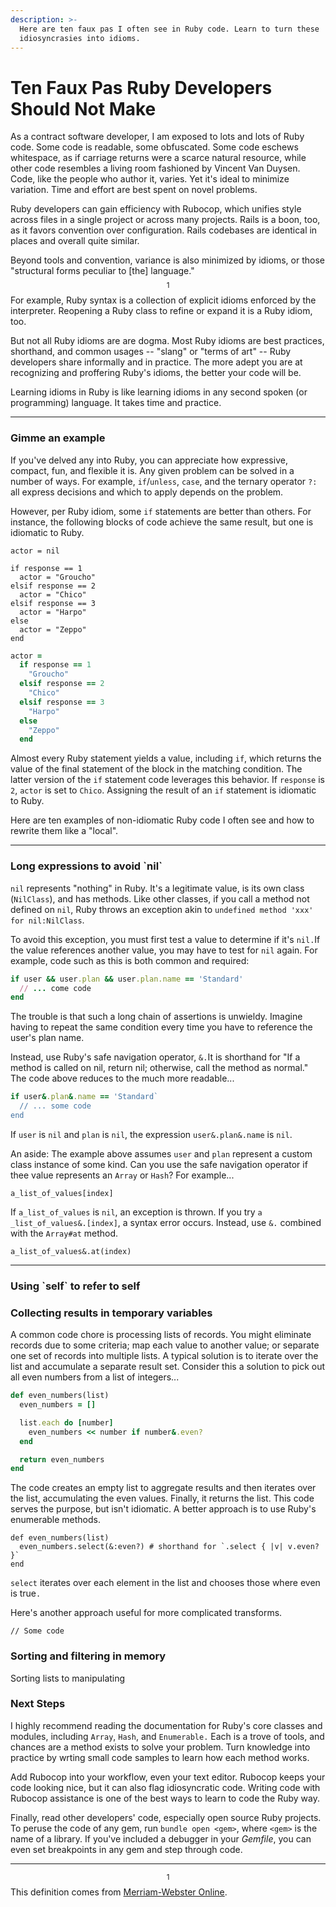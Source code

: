 ```yaml
---
description: >-
  Here are ten faux pas I often see in Ruby code. Learn to turn these
  idiosyncrasies into idioms.
---
```


# Ten Faux Pas Ruby Developers Should Not Make

As a contract software developer, I am exposed to lots and lots of Ruby code. Some code is readable, some obfuscated. Some code eschews whitespace, as if carriage returns were a scarce natural resource, while other code resembles a living room fashioned by Vincent Van Duysen. Code, like the people who author it, varies. Yet it's ideal to minimize variation. Time and effort are best spent on novel problems.&#x20;

Ruby developers can gain efficiency with Rubocop, which unifies style across files in a single project or across many projects. Rails is a boon, too, as it favors convention over configuration. Rails codebases are identical in places and overall quite similar. &#x20;

Beyond tools and convention, variance is also minimized by idioms, or those "structural forms peculiar to \[the] language."$$^1$$ For example, Ruby syntax is a collection of explicit idioms enforced by the interpreter. Reopening a Ruby class to refine or expand it is a Ruby idiom, too.&#x20;

But not all Ruby idioms are are dogma. Most Ruby idioms are best practices, shorthand, and common usages -- "slang" or "terms of art" -- Ruby developers share informally and in practice.  The more adept you are at recognizing and proffering Ruby's idioms, the better your code will be. &#x20;

Learning idioms in Ruby is like learning idioms in any second spoken (or programming) language. It takes time and practice.&#x20;

***

### Gimme an example

If you've delved any into Ruby, you can appreciate how expressive, compact, fun, and flexible it is. Any given problem can be solved in a number of ways. For example, `if`/`unless`, `case`, and the ternary operator `?:` all express decisions and which to apply depends on the problem.&#x20;

However, per Ruby idiom, some `if` statements are better than others. For instance, the following blocks of code achieve the same result, but one is idiomatic to Ruby. &#x20;

```
actor = nil 

if response == 1
  actor = "Groucho"
elsif response == 2 
  actor = "Chico" 
elsif response == 3 
  actor = "Harpo"
else
  actor = "Zeppo" 
end 
```

```ruby
actor = 
  if response == 1
    "Groucho"
  elsif response == 2 
    "Chico" 
  elsif response == 3 
    "Harpo"
  else
    "Zeppo" 
  end 
```

Almost every Ruby statement yields a value, including `if`, which returns the value of the final statement of the block in the matching condition. The latter version of the `if` statement code leverages this behavior. If `response` is `2`, `actor` is set to `Chico`. Assigning the result of an `if` statement is idiomatic to Ruby.&#x20;

Here are ten examples of non-idiomatic Ruby code I often see and how to rewrite them like a "local".&#x20;

***

### Long expressions to avoid \`nil\`

`nil` represents "nothing" in Ruby. It's a legitimate value, is its own class (`NilClass`), and has methods. Like other classes, if you call a method not defined on `nil`, Ruby throws an exception akin to `undefined method 'xxx' for nil:NilClass`.&#x20;

To avoid this exception, you must first test a value to determine if it's `nil.`If the value references another value, you may have to test for `nil` again. For example, code such as this is both common and required:

```ruby
if user && user.plan && user.plan.name == 'Standard'
  // ... come code
end 
```

The trouble is that such a long chain of assertions is unwieldy. Imagine having to repeat the same condition every time you have to reference the user's plan name.&#x20;

Instead, use Ruby's safe navigation operator, `&.`It is shorthand for "If a method is called on nil, return nil; otherwise, call the method as normal."  The code above reduces to the much more readable...

```ruby
if user&.plan&.name == 'Standard`
  // ... some code
end
```

If `user` is `nil` and `plan` is `nil`, the expression `user&.plan&.name` is `nil`. &#x20;

An aside: The example above assumes `user` and `plan` represent a custom class instance of some kind. Can you use the safe navigation operator if thee value represents an `Array` or `Hash`? For example...

```
a_list_of_values[index]
```

If `a_list_of_values` is `nil`, an exception is thrown. If you try `a _list_of_values&.[index]`, a syntax error occurs. Instead, use `&.` combined with the `Array#at` method.&#x20;

```
a_list_of_values&.at(index)
```

***

### Using \`self\` to refer to self

### Collecting results in temporary variables

A common code chore is processing lists of records. You might eliminate records due to some criteria; map each value to another value; or separate one set of records into multiple lists. A typical solution is to iterate over the list and accumulate a separate result set. Consider this a solution to pick out all even numbers from a list of integers...

```ruby
def even_numbers(list)
  even_numbers = [] 

  list.each do [number]
    even_numbers << number if number&.even?
  end

  return even_numbers
end
```

The code creates an empty list to aggregate results and then iterates over the list, accumulating the even values. Finally, it returns the list. This code serves the purpose, but isn't idiomatic. A better approach is to use Ruby's enumerable methods.&#x20;

```
def even_numbers(list)
  even_numbers.select(&:even?) # shorthand for `.select { |v| v.even? }`
end 
```

`select` iterates over each element in the list and chooses those where even is true`.`

Here's another approach useful for more complicated transforms.&#x20;

```
// Some code
```

### Sorting and filtering in memory

Sorting  lists to manipulating

### Next Steps

I highly recommend reading the documentation for Ruby's core classes and modules, including `Array`, `Hash`, and `Enumerable.` Each is a trove of tools, and chances are a method exists to  solve your problem. Turn knowledge into practice by wrting small code samples to learn how each method works. &#x20;

Add Rubocop into your workflow, even your text editor. Rubocop keeps your code looking nice, but it can also flag idiosyncratic code. Writing code with Rubocop assistance is one of the best ways to learn to code the Ruby way.&#x20;

Finally, read other developers' code, especially open source Ruby projects. To peruse the code of any gem, run `bundle open <gem>`, where `<gem>` is the name of a library. If you've included a debugger in your _Gemfile_, you can even set breakpoints in any gem and step through code.&#x20;

***

&#x20;$$^1$$This definition comes from [Merriam-Webster Online](https://www.merriam-webster.com/dictionary/idiom).&#x20;


